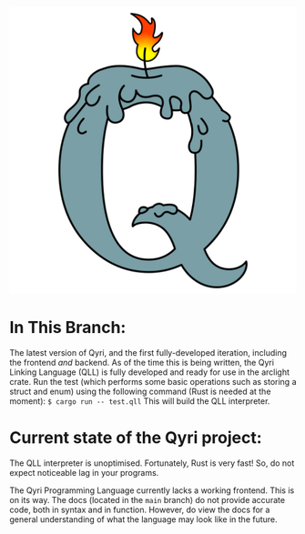 ![alt text](https://github.com/Xinovaz/qyri-lang/blob/main/Sam_Candle_Q.png?raw=true)

# In This Branch:
The latest version of Qyri, and the first fully-developed iteration, including the frontend *and* backend. As of the time this is being written, the Qyri Linking Language (QLL) is fully developed and ready for use in the arclight crate. Run the test (which performs some basic operations such as storing a struct and enum) using the following command (Rust is needed at the moment):
``$ cargo run -- test.qll``
This will build the QLL interpreter.

# Current state of the Qyri project:
The QLL interpreter is unoptimised. Fortunately, Rust is very fast! So, do not expect noticeable lag in your programs.

The Qyri Programming Language currently lacks a working frontend. This is on its way. The docs (located in the `main` branch) do not provide accurate code, both in syntax and in function. However, do view the docs for a general understanding of what the language may look like in the future.